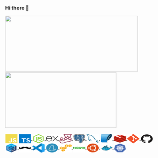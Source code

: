 ### Hi there 👋

<div>
  <a href="https://github.com/gpmarchi">
    <img width="430em" height="180em" src="https://github-readme-stats.vercel.app/api?username=gpmarchi&show_icons=true&theme=dracula&include_all_commits=true&count_private=true"/>
    <img width="360em" height="180em" src="https://github-readme-stats.vercel.app/api/top-langs/?username=gpmarchi&layout=compact&theme=dracula"/>
  </a>
</div>

<br>

<div style="display: inline_block">
  <a href="#" style="text-decoration: none;">
    <img align="center" alt="js" height="30" width="40" src="https://raw.githubusercontent.com/devicons/devicon/master/icons/javascript/javascript-plain.svg">
  </a>
  <a href="#">
    <img align="center" alt="ts" height="30" width="40" src="https://raw.githubusercontent.com/devicons/devicon/master/icons/typescript/typescript-plain.svg">
  </a>
  <a href="#">
    <img align="center" alt="node" height="30" width="40" src="https://raw.githubusercontent.com/devicons/devicon/master/icons/nodejs/nodejs-original.svg">
  </a>
  <a href="#">
    <img align="center" alt="express" height="30" width="40" src="https://raw.githubusercontent.com/devicons/devicon/master/icons/express/express-original.svg">
  </a>
  <a href="#">
    <img align="center" alt="jest" height="30" width="40" src="https://raw.githubusercontent.com/devicons/devicon/master/icons/jest/jest-plain.svg">
  </a>
  <a href="#">
    <img align="center" alt="postgres" height="30" width="40" src="https://raw.githubusercontent.com/devicons/devicon/master/icons/postgresql/postgresql-original.svg">
  </a>
  <a href="#">
    <img align="center" alt="mysql" height="30" width="40" src="https://raw.githubusercontent.com/devicons/devicon/master/icons/mysql/mysql-original.svg">
  </a>
  <a href="#">
    <img align="center" alt="sqlite" height="30" width="40" src="https://raw.githubusercontent.com/devicons/devicon/master/icons/sqlite/sqlite-original.svg">
  </a>
  <a href="#">
    <img align="center" alt="redis" height="30" width="40" src="https://raw.githubusercontent.com/devicons/devicon/master/icons/redis/redis-original.svg">
  </a>
  <a href="#">
    <img align="center" alt="git" height="30" width="40" src="https://raw.githubusercontent.com/devicons/devicon/master/icons/git/git-original.svg">
  </a>
  <a href="#">
    <img align="center" alt="github" height="30" width="40" src="https://raw.githubusercontent.com/devicons/devicon/master/icons/github/github-original.svg">
  </a>
  <a href="#">
    <img align="center" alt="sequelize" height="30" width="40" src="https://raw.githubusercontent.com/devicons/devicon/master/icons/sequelize/sequelize-original.svg">
  </a>
  <a href="#">
    <img align="center" alt="handlebars" height="30" width="40" src="https://github.com/devicons/devicon/blob/master/icons/handlebars/handlebars-original.svg">
  </a>
  <a href="#">
    <img align="center" alt="vscode" height="30" width="40" src="https://raw.githubusercontent.com/devicons/devicon/master/icons/vscode/vscode-original.svg">
  </a>
  <a href="#">
    <img align="center" alt="yarn" height="30" width="40" src="https://raw.githubusercontent.com/devicons/devicon/master/icons/yarn/yarn-original.svg">
  </a>
  <a href="#">
    <img align="center" alt="aws" height="30" width="40" src="https://raw.githubusercontent.com/devicons/devicon/master/icons/amazonwebservices/amazonwebservices-original.svg">
  </a>
  <a href="#">
    <img align="center" alt="nginx" height="30" width="40" src="https://raw.githubusercontent.com/devicons/devicon/master/icons/nginx/nginx-original.svg">
  </a>
  <a href="#">
    <img align="center" alt="ubuntu" height="30" width="40" src="https://raw.githubusercontent.com/devicons/devicon/master/icons/ubuntu/ubuntu-plain.svg">
  </a>
  <a href="#">
    <img align="center" alt="docker" height="30" width="40" src="https://raw.githubusercontent.com/devicons/devicon/master/icons/docker/docker-original.svg">
  </a>
  <a href="#">
    <img align="center" alt="kubernetes" height="30" width="40" src="https://raw.githubusercontent.com/devicons/devicon/master/icons/kubernetes/kubernetes-plain.svg">
  </a>
</div>

##
